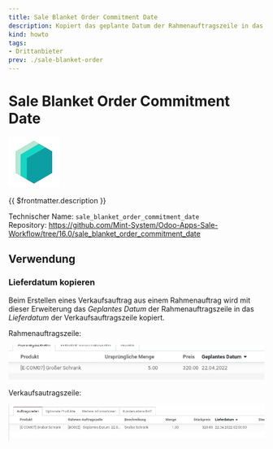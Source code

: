 ```yaml
---
title: Sale Blanket Order Commitment Date
description: Kopiert das geplante Datum der Rahmenauftragszeile in das Lieferdatum der Verkaufsauftragszeile.
kind: howto
tags:
- Drittanbieter
prev: ./sale-blanket-order
---
```

# Sale Blanket Order Commitment Date
![icon_oms_box](attachments/icons_odoo_mint_system.png)

{{ $frontmatter.description }}

Technischer Name: `sale_blanket_order_commitment_date`\
Repository: <https://github.com/Mint-System/Odoo-Apps-Sale-Workflow/tree/16.0/sale_blanket_order_commitment_date>

## Verwendung

### Lieferdatum kopieren

Beim Erstellen eines Verkaufsauftrag aus einem Rahmenauftrag wird mit dieser Erweiterung das *Geplantes Datum* der Rahmenauftragszeile in das *Lieferdatum* der Verkaufsauftragszeile kopiert.

Rahmenauftragszeile:

![](attachments/Sale%20Blanket%20Order%20Commitment%20Date%20Date%20Schedule.png)

Verkaufsautragszeile:

![](attachments/Sale%20Blanket%20Order%20Commitment%20Date.png)